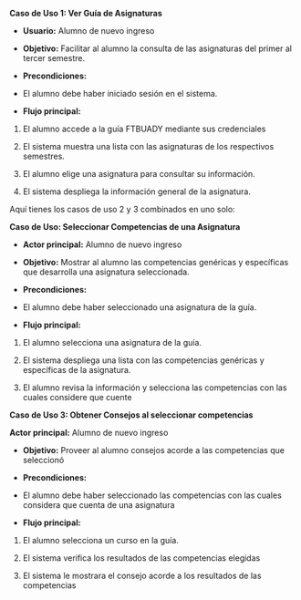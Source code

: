 
**Caso de Uso 1: Ver Guía de Asignaturas**

-   **Usuario:** Alumno de nuevo ingreso
-   **Objetivo:** Facilitar al alumno la consulta de las asignaturas del primer al tercer semestre.
-   **Precondiciones:**

-   El alumno debe haber iniciado sesión en el sistema.

-   **Flujo principal:**

1. El alumno accede a la guía FTBUADY mediante sus credenciales

2. El sistema muestra una lista con las asignaturas de los respectivos semestres.

3. El alumno elige una asignatura para consultar su información.

4. El sistema despliega la información general de la asignatura.

Aquí tienes los casos de uso 2 y 3 combinados en uno solo:

**Caso de Uso: Seleccionar Competencias de una Asignatura**

-   **Actor principal:** Alumno de nuevo ingreso
-   **Objetivo:** Mostrar al alumno las competencias genéricas y específicas que desarrolla una asignatura seleccionada.
-   **Precondiciones:**

-   El alumno debe haber seleccionado una asignatura de la guía.

-   **Flujo principal:**

1. El alumno selecciona una asignatura de la guía.

2. El sistema despliega una lista con las competencias genéricas y específicas de la asignatura.

3. El alumno revisa la información y selecciona las competencias con las cuales considere que cuente

**Caso de Uso 3: Obtener Consejos al seleccionar competencias**

**Actor principal:** Alumno de nuevo ingreso

-   **Objetivo:** Proveer al alumno consejos acorde a las competencias que seleccionó
-   **Precondiciones:**

-   El alumno debe haber seleccionado las competencias con las cuales considera que cuenta de una asignatura

-   **Flujo principal:**

1.  El alumno selecciona un curso en la guía.

2.  El sistema verifica los resultados de las competencias elegidas

3.  El sistema le mostrara el consejo acorde a los resultados de las competencias


